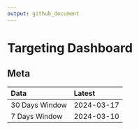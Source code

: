 ```yaml
---
output: github_document
---
```


# Targeting Dashboard



## Meta


|Data           |Latest     |
|:--------------|:----------|
|30 Days Window |2024-03-17 |
|7 Days Window  |2024-03-10 |
